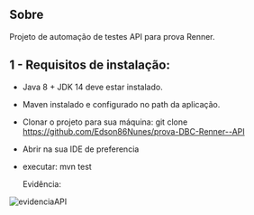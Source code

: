## Sobre

Projeto de automação de testes API para prova Renner.


## 1 - Requisitos de instalação:

 - Java 8 + JDK 14 deve estar instalado.
 - Maven instalado e configurado no path da aplicação.
 - Clonar o projeto para sua máquina: git clone https://github.com/Edson86Nunes/prova-DBC-Renner--API
 - Abrir na sua IDE de preferencia
 - executar: mvn test

    Evidência:

![evidenciaAPI](https://user-images.githubusercontent.com/51981001/175834419-5a6d5c1e-a3be-4db7-a4c6-6b8c8a91cf89.PNG)

  


      





